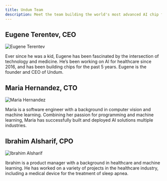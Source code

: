 ```yaml
---
title: Undum Team
description: Meet the team building the world's most advanced AI chip for the healthcare industry.
---
```


## Eugene Terentev, CEO

![Eugene Terentev](/ai-chip/images/eugene.png)

Ever since he was a kid, Eugene has been fascinated by the intersection of technology and medicine. He’s been working on AI for healthcare since 2016, and has been building chips for the past 5 years. Eugene is the founder and CEO of Undum.

## Maria Hernandez, CTO

![Maria Hernandez](/ai-chip/images/maria.png)

Maria is a software engineer with a background in computer vision and machine learning. Combining her passion for programming and machine learning, Maria has successfully built and deployed AI solutions multiple industries.

## Ibrahim Alsharif, CPO

![Ibrahim Alsharif](/ai-chip/images/ibrahim.png)

Ibrahim is a product manager with a background in healthcare and machine learning. He has worked on a variety of projects in the healthcare industry, including a medical device for the treatment of sleep apnea.